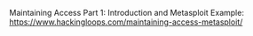 Maintaining Access Part 1: Introduction and Metasploit Example: https://www.hackingloops.com/maintaining-access-metasploit/
